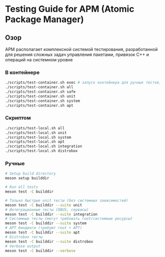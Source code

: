 # Testing Guide for APM (Atomic Package Manager)

## Озор

APM располагает комплексной системой тестирования, разработанной для решения сложных задач управления пакетами, привязок C++ и операций на системном уровне

### В контейнере

```bash
./scripts/test-container.sh exec # запуск контейнера для ручных тестов, софт внутри ./builddir/apm
./scripts/test-container.sh all
./scripts/test-container.sh safe
./scripts/test-container.sh unit
./scripts/test-container.sh system
./scripts/test-container.sh apt
```

### Скриптом

```bash
./scripts/test-local.sh all
./scripts/test-local.sh unit
./scripts/test-local.sh system
./scripts/test-local.sh apt
./scripts/test-local.sh integration
./scripts/test-local.sh distrobox
```

### Ручные

```bash
# Setup build directory
meson setup builddir

# Run all tests
meson test -C builddir

# Только быстрые unit тесты (без системных зависимостей)
meson test -C builddir --suite unit
# Интеграционные тесты (DBUS, сервисы)
meson test -C builddir --suite integration
# Системные тесты (могут требовать root/системные ресурсы)  
meson test -C builddir --suite system
# APT биндинги (требуют root + APT)
meson test -C builddir --suite apt
# Distrobox тесты
meson test -C builddir --suite distrobox
# Verbose output
meson test -C builddir --verbose
```
